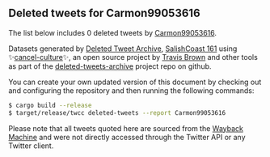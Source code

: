 ## Deleted tweets for Carmon99053616

The list below includes 0 deleted tweets by
[Carmon99053616](https://twitter.com/Carmon99053616).



Datasets generated by [Deleted Tweet Archive](https://twitter.com/deletedtweet161), 
[SalishCoast 161](https://twitter.com/SalishCoastA) using 
✨[cancel-culture](https://github.com/travisbrown/cancel-culture)✨, an open source project by 
[Travis Brown](https://twitter.com/travisbrown) and other tools as part of the 
[deleted-tweets-archive](https://github.com/salcoast/deleted-tweets-archive/) project repo on github.

You can create your own updated version of this document by checking out and configuring the
repository and then running the following commands:

```bash
$ cargo build --release
$ target/release/twcc deleted-tweets --report Carmon99053616
```

Please note that all tweets quoted here are sourced from the
[Wayback Machine](https://web.archive.org) and were not directly accessed through the Twitter API or
any Twitter client.

